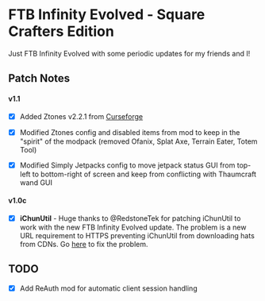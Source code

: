 # FTB Infinity Evolved - Square Crafters Edition

Just FTB Infinity Evolved with some periodic updates for my friends and I!

## Patch Notes

#### v1.1

- [x] Added Ztones v2.2.1 from [Curseforge](https://www.curseforge.com/minecraft/mc-mods/ztones/files/2223720)

- [x] Modified Ztones config and disabled items from mod to keep in the "spirit" of the modpack (removed Ofanix, Splat Axe, Terrain Eater, Totem Tool)

- [x] Modified Simply Jetpacks config to move jetpack status GUI from top-left to bottom-right of screen and keep from conflicting with Thaumcraft wand GUI


#### v1.0c

- [x] **iChunUtil** - Huge thanks to @RedstoneTek for patching iChunUtil to work with the new FTB Infinity Evolved update. The problem is a new URL requirement to HTTPS preventing iChunUtil from downloading hats from CDNs. Go [here](https://github.com/RedstoneTek/HatsDownloader) to fix the problem.


## TODO

- [x] Add ReAuth mod for automatic client session handling
